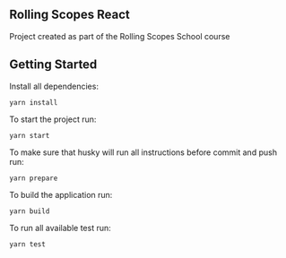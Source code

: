 ## Rolling Scopes React

Project created as part of the Rolling Scopes School course

## Getting Started

Install all dependencies:
```
yarn install
```

To start the project run:
```
yarn start
```

To make sure that husky will run all instructions before commit and push run:
```
yarn prepare
```

To build the application run:
```
yarn build
```

To run all available test run:
```
yarn test
```